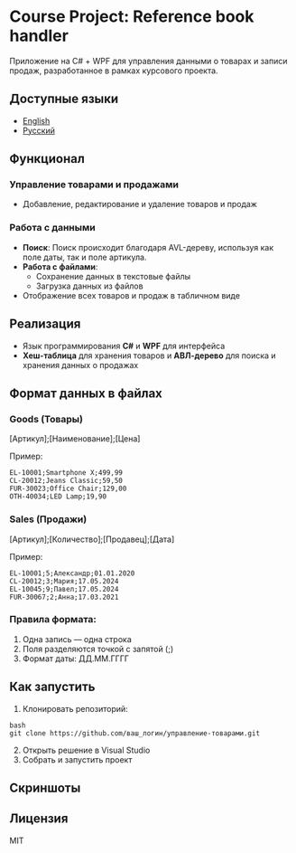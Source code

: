 # Course Project: Reference book handler

Приложение на C# + WPF для управления данными о товарах и записи продаж, разработанное в рамках курсового проекта.

## Доступные языки
- [English](README.md)
- [Русский](README.ru.md)

## Функционал

### Управление товарами и продажами
- Добавление, редактирование и удаление товаров и продаж

### Работа с данными
- **Поиск**:
  Поиск происходит благодаря AVL-дереву, используя как поле даты, так и поле артикула.
- **Работа с файлами**:
  - Сохранение данных в текстовые файлы
  - Загрузка данных из файлов
- Отображение всех товаров и продаж в табличном виде

## Реализация
- Язык программирования **C#** и **WPF** для интерфейса
- **Хеш-таблица** для хранения товаров и **АВЛ-дерево** для поиска и хранения данных о продажах

## Формат данных в файлах

### Goods (Товары)
[Артикул];[Наименование];[Цена]

Пример:
```
EL-10001;Smartphone X;499,99
CL-20012;Jeans Classic;59,50
FUR-30023;Office Chair;129,00
OTH-40034;LED Lamp;19,90
```

### Sales (Продажи)
[Артикул];[Количество];[Продавец];[Дата]

Пример:
```
EL-10001;5;Александр;01.01.2020
CL-20012;3;Мария;17.05.2024
EL-10045;9;Павел;17.05.2024
FUR-30067;2;Анна;17.03.2021
```

### Правила формата:
1. Одна запись — одна строка
2. Поля разделяются точкой с запятой (;)
3. Формат даты: ДД.ММ.ГГГГ

## Как запустить

1. Клонировать репозиторий:
  ```
  bash
  git clone https://github.com/ваш_логин/управление-товарами.git
  ```
2. Открыть решение в Visual Studio
3. Собрать и запустить проект

## Скриншоты

## Лицензия
MIT
